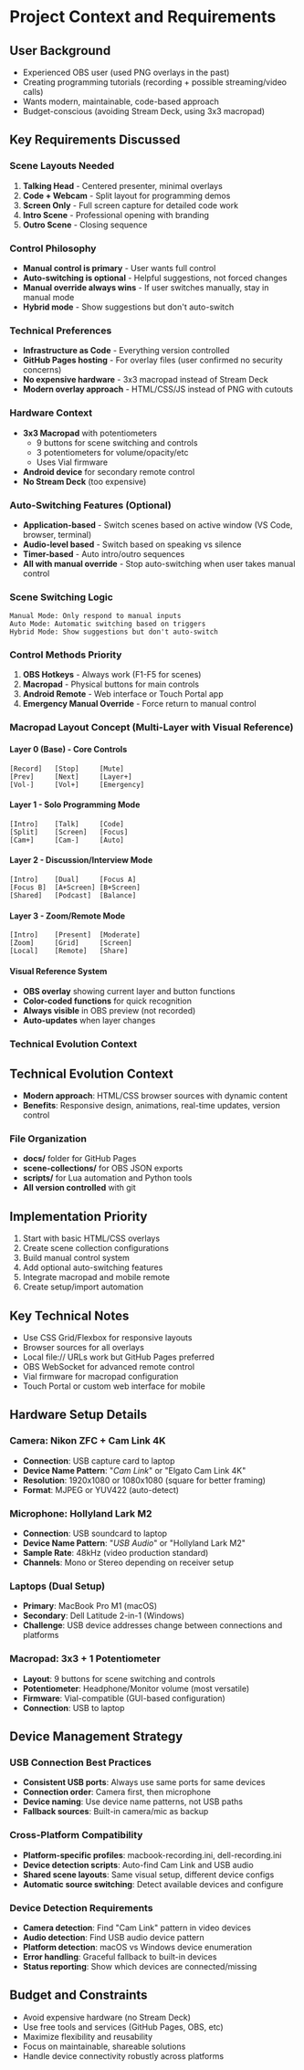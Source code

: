 # Project Context and Requirements

## User Background
- Experienced OBS user (used PNG overlays in the past)
- Creating programming tutorials (recording + possible streaming/video calls)
- Wants modern, maintainable, code-based approach
- Budget-conscious (avoiding Stream Deck, using 3x3 macropad)

## Key Requirements Discussed

### Scene Layouts Needed
1. **Talking Head** - Centered presenter, minimal overlays
2. **Code + Webcam** - Split layout for programming demos
3. **Screen Only** - Full screen capture for detailed code work
4. **Intro Scene** - Professional opening with branding
5. **Outro Scene** - Closing sequence

### Control Philosophy
- **Manual control is primary** - User wants full control
- **Auto-switching is optional** - Helpful suggestions, not forced changes
- **Manual override always wins** - If user switches manually, stay in manual mode
- **Hybrid mode** - Show suggestions but don't auto-switch

### Technical Preferences
- **Infrastructure as Code** - Everything version controlled
- **GitHub Pages hosting** - For overlay files (user confirmed no security concerns)
- **No expensive hardware** - 3x3 macropad instead of Stream Deck
- **Modern overlay approach** - HTML/CSS/JS instead of PNG with cutouts

### Hardware Context
- **3x3 Macropad** with potentiometers
  - 9 buttons for scene switching and controls
  - 3 potentiometers for volume/opacity/etc
  - Uses Vial firmware
- **Android device** for secondary remote control
- **No Stream Deck** (too expensive)

### Auto-Switching Features (Optional)
- **Application-based** - Switch scenes based on active window (VS Code, browser, terminal)
- **Audio-level based** - Switch based on speaking vs silence
- **Timer-based** - Auto intro/outro sequences
- **All with manual override** - Stop auto-switching when user takes manual control

### Scene Switching Logic
```
Manual Mode: Only respond to manual inputs
Auto Mode: Automatic switching based on triggers
Hybrid Mode: Show suggestions but don't auto-switch
```

### Control Methods Priority
1. **OBS Hotkeys** - Always work (F1-F5 for scenes)
2. **Macropad** - Physical buttons for main controls
3. **Android Remote** - Web interface or Touch Portal app
4. **Emergency Manual Override** - Force return to manual control

### Macropad Layout Concept (Multi-Layer with Visual Reference)

#### Layer 0 (Base) - Core Controls
```
[Record]   [Stop]     [Mute]
[Prev]     [Next]     [Layer+]
[Vol-]     [Vol+]     [Emergency]
```

#### Layer 1 - Solo Programming Mode
```
[Intro]    [Talk]     [Code]
[Split]    [Screen]   [Focus]
[Cam+]     [Cam-]     [Auto]
```

#### Layer 2 - Discussion/Interview Mode
```
[Intro]    [Dual]     [Focus A]
[Focus B]  [A+Screen] [B+Screen]
[Shared]   [Podcast]  [Balance]
```

#### Layer 3 - Zoom/Remote Mode
```
[Intro]    [Present]  [Moderate]
[Zoom]     [Grid]     [Screen]
[Local]    [Remote]   [Share]
```

#### Visual Reference System
- **OBS overlay** showing current layer and button functions
- **Color-coded functions** for quick recognition
- **Always visible** in OBS preview (not recorded)
- **Auto-updates** when layer changes

### Technical Evolution Context
## Technical Evolution Context
- **Modern approach**: HTML/CSS browser sources with dynamic content
- **Benefits**: Responsive design, animations, real-time updates, version control

### File Organization
- **docs/** folder for GitHub Pages
- **scene-collections/** for OBS JSON exports
- **scripts/** for Lua automation and Python tools
- **All version controlled** with git

## Implementation Priority
1. Start with basic HTML/CSS overlays
2. Create scene collection configurations
3. Build manual control system
4. Add optional auto-switching features
5. Integrate macropad and mobile remote
6. Create setup/import automation

## Key Technical Notes
- Use CSS Grid/Flexbox for responsive layouts
- Browser sources for all overlays
- Local file:// URLs work but GitHub Pages preferred
- OBS WebSocket for advanced remote control
- Vial firmware for macropad configuration
- Touch Portal or custom web interface for mobile

## Hardware Setup Details

### Camera: Nikon ZFC + Cam Link 4K
- **Connection**: USB capture card to laptop
- **Device Name Pattern**: "*Cam Link*" or "Elgato Cam Link 4K"
- **Resolution**: 1920x1080 or 1080x1080 (square for better framing)
- **Format**: MJPEG or YUV422 (auto-detect)

### Microphone: Hollyland Lark M2
- **Connection**: USB soundcard to laptop
- **Device Name Pattern**: "*USB Audio*" or "Hollyland Lark M2"
- **Sample Rate**: 48kHz (video production standard)
- **Channels**: Mono or Stereo depending on receiver setup

### Laptops (Dual Setup)
- **Primary**: MacBook Pro M1 (macOS)
- **Secondary**: Dell Latitude 2-in-1 (Windows)
- **Challenge**: USB device addresses change between connections and platforms

### Macropad: 3x3 + 1 Potentiometer
- **Layout**: 9 buttons for scene switching and controls
- **Potentiometer**: Headphone/Monitor volume (most versatile)
- **Firmware**: Vial-compatible (GUI-based configuration)
- **Connection**: USB to laptop

## Device Management Strategy

### USB Connection Best Practices
- **Consistent USB ports**: Always use same ports for same devices
- **Connection order**: Camera first, then microphone
- **Device naming**: Use device name patterns, not USB paths
- **Fallback sources**: Built-in camera/mic as backup

### Cross-Platform Compatibility
- **Platform-specific profiles**: macbook-recording.ini, dell-recording.ini
- **Device detection scripts**: Auto-find Cam Link and USB audio
- **Shared scene layouts**: Same visual setup, different device configs
- **Automatic source switching**: Detect available devices and configure

### Device Detection Requirements
- **Camera detection**: Find "Cam Link" pattern in video devices
- **Audio detection**: Find USB audio device pattern
- **Platform detection**: macOS vs Windows device enumeration
- **Error handling**: Graceful fallback to built-in devices
- **Status reporting**: Show which devices are connected/missing

## Budget and Constraints
- Avoid expensive hardware (no Stream Deck)
- Use free tools and services (GitHub Pages, OBS, etc)
- Maximize flexibility and reusability
- Focus on maintainable, shareable solutions
- Handle device connectivity robustly across platforms